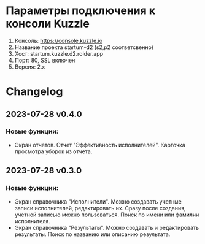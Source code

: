 # Параметры подключения к консоли Kuzzle
1. Консоль: https://console.kuzzle.io
2. Название проекта startum-d2 (s2,p2 соответсвенно)
3. Хост: startum.kuzzle.d2.rolder.app
4. Порт: 80, SSL включен
5. Версия: 2.x

# Changelog

## 2023-07-28 v0.4.0
### Новые функции:
* Экран отчетов. Отчет "Эффективность исполнителей". Карточка просмотра уборок из отчета.

## 2023-07-28 v0.3.0
### Новые функции:
* Экран справочника "Исполнители". Можно создавать учетные записи исполнителей, редактировать их. Сразу после создания, учетной записью можно пользоваться. Поиск по имени или фамилии исполнителя.
* Экран справочника "Результаты". Можно создавать и редактировать результаты. Поиск по названию или описанию результата.